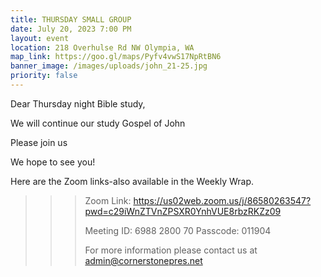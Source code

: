 ```yaml
---
title: THURSDAY SMALL GROUP
date: July 20, 2023 7:00 PM
layout: event
location: 218 Overhulse Rd NW Olympia, WA
map_link: https://goo.gl/maps/Pyfv4vwS17NpRtBN6
banner_image: /images/uploads/john_21-25.jpg
priority: false
---
```

Dear Thursday night Bible study,

<!--StartFragment-->

<!--StartFragment-->

We will continue our study Gospel of John

<!--StartFragment-->

<!--EndFragment-->

<!--EndFragment-->

Please join us

<!--EndFragment-->We hope to see you!

Here are the Zoom links-also available in the Weekly Wrap.

<!--\\\\\\\\\\\\\\\\\\\\\\\\\\\\\\\\\\\\\\\\\\\\\\\\\\\\\\\\\\\\[if !supportLineBreakNewLine]-->

<!--\\\\\\\\\\\\\\\\\\\\\\\\\\\\\\\\\\\\\\\\\\\\\\\\\\\\\\\\\\\\[endif]-->

<!--EndFragment-->

> > > Zoom Link: <https://us02web.zoom.us/j/86580263547?pwd=c29iWnZTVnZPSXR0YnhVUE8rbzRKZz09>
> > >
> > > Meeting ID: 6988 2800 70
> > > Passcode: 011904
> > >
> > > For more information please contact us at admin@cornerstonepres.net